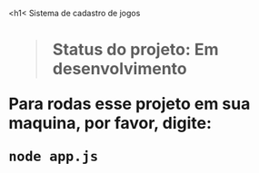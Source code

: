 <h1< Sistema de cadastro de jogos <h1/>

> Status do projeto: Em desenvolvimento

Para rodas esse projeto em sua maquina, por favor, digite:

```
node app.js
```

